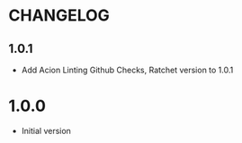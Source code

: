 # CHANGELOG

## 1.0.1

* Add Acion Linting Github Checks, Ratchet version to 1.0.1

# 1.0.0

* Initial version
